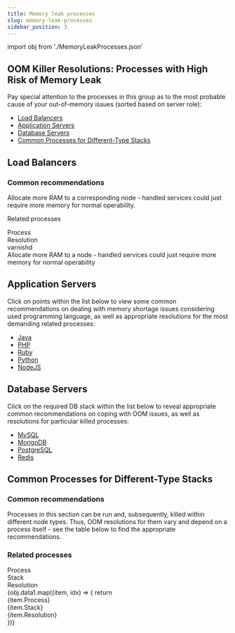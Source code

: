 ```yaml
---
title: Memory leak processes
slug: memory-leak-processes
sidebar_position: 3
---
```


import obj from './MemoryLeakProcesses.json'

## OOM Killer Resolutions: Processes with High Risk of Memory Leak

Pay special attention to the processes in this group as to the most probable cause of your out-of-memory issues (sorted based on server role):

- [Load Balancers](/docs/ApplicationSetting/OOM%20Killer%20Troubleshooting/Memory%20Leak%20Processes#load-balancers)
- [Application Servers](/docs/ApplicationSetting/OOM%20Killer%20Troubleshooting/Memory%20Leak%20Processes#application-servers)
- [Database Servers](/docs/ApplicationSetting/OOM%20Killer%20Troubleshooting/Memory%20Leak%20Processes#database-servers)
- [Common Processes for Different-Type Stacks](/docs/ApplicationSetting/OOM%20Killer%20Troubleshooting/Memory%20Leak%20Processes#common-processes-for-different-type-stacks)

## Load Balancers

### Common recommendations

Allocate more RAM to a corresponding node - handled services could just require more memory for normal operability.

Related processes

<div style={{
        width: '100%',
        margin: '0 0 5rem 0',
        borderRadius: '7px',
        overflow: 'hidden',
    }} >
    <div>
        <div style={{
            width: '100%',
            height: 'auto',
            border: '1px solid var(--ifm-toc-border-color)',
            display: 'grid', 
            fontWeight: '500',
            color: 'var(--table-color-primary)',
            background: 'var(--table-bg-primary-t2)', 
            gridTemplateColumns: '0.3fr 1fr',
            overflow: 'hidden',
        }}>
            <div style={{
                display: 'flex', 
                alignItems: 'center', 
                justifyContent: 'center',
                padding: '20px',
                wordBreak: 'break-all',
                borderRight: '1px solid var(--ifm-toc-border-color)',
            }}>
                Process
            </div>
            <div style={{
                display: 'flex', 
                alignItems: 'center', 
                justifyContent: 'center',
                padding: '20px',
                borderRight: '1px solid var(--ifm-toc-border-color)',
                wordBreak: 'break-all'
            }}>
               Resolution
            </div>
        </div>
         <div  style={{
            width: '100%',
            height: 'auto',
            border: '1px solid var(--ifm-toc-border-color)',
            display: 'grid', 
          gridTemplateColumns: '0.3fr 1fr',
            fontWeight: '400',
        }}>
            <div style={{
                padding: '20px',
                borderRight: '1px solid var(--ifm-toc-border-color)',
                background: 'var(--table-bg-primary-t1)',
                display: 'flex', 
                alignItems: 'center', 
                justifyContent: 'flex-start',
                wordBreak: 'break-all',
                padding: '20px',
            }}>varnishd
            </div>
            <div style={{
                padding: '20px',
                wordBreak: 'break-all'
            }}>Allocate more RAM to a node - handled services could just require more memory for normal operability
            </div>
        </div> 
    </div> 
</div>

## Application Servers

Click on points within the list below to view some common recommendations on dealing with memory shortage issues considering used programming language, as well as appropriate resolutions for the most demanding related processes:

- <u>Java</u>
- <u>PHP</u>
- <u>Ruby</u>
- <u>Python</u>
- <u>NodeJS</u>

## Database Servers

Click on the required DB stack within the list below to reveal appropriate common recommendations on coping with OOM issues, as well as resolutions for particular killed processes:

- <u>MySQL</u>
- <u>MongoDB</u>
- <u>PostgreSQL</u>
- <u>Redis</u>

## Common Processes for Different-Type Stacks

### Common recommendations

Processes in this section can be run and, subsequently, killed within different node types. Thus, OOM resolutions for them vary and depend on a process itself - see the table below to find the appropriate recommendations.

### Related processes

<div style={{
        width: '100%',
        margin: '0 0 5rem 0',
        borderRadius: '7px',
        overflow: 'hidden',
    }} >
    <div>
        <div style={{
            width: '100%',
            height: 'auto',
            border: '1px solid var(--ifm-toc-border-color)',
            display: 'grid', 
            fontWeight: '500',
            color: 'var(--table-color-primary)',
            background: 'var(--table-bg-primary-t2)', 
            gridTemplateColumns: '0.3fr 0.3fr 1fr',
            overflow: 'hidden',
        }}>
            <div style={{
                display: 'flex', 
                alignItems: 'center', 
                justifyContent: 'center',
                padding: '20px',
                wordBreak: 'break-all',
                borderRight: '1px solid var(--ifm-toc-border-color)',
            }}>
                Process
            </div>
            <div style={{
                display: 'flex', 
                alignItems: 'center', 
                justifyContent: 'center',
                padding: '20px',
                borderRight: '1px solid var(--ifm-toc-border-color)',
                wordBreak: 'break-all'
            }}>
               Stack
            </div>
            <div style={{
                display: 'flex', 
                alignItems: 'center', 
                justifyContent: 'center',
                padding: '20px',
                borderRight: '1px solid var(--ifm-toc-border-color)',
                wordBreak: 'break-all'
            }}>
               Resolution
            </div>
        </div>
        {obj.data1.map((item, idx) => {
            return <div key={idx}  style={{
            width: '100%',
            height: 'auto',
            border: '1px solid var(--ifm-toc-border-color)',
            display: 'grid', 
          gridTemplateColumns: '0.3fr 0.3fr 1fr',
            fontWeight: '400',
        }}>
            <div style={{
                padding: '20px',
                borderRight: '1px solid var(--ifm-toc-border-color)',
                background: 'var(--table-bg-primary-t1)',
                display: 'flex', 
                alignItems: 'center', 
                justifyContent: 'flex-start',
                wordBreak: 'break-all',
                padding: '20px',
            }}>{item.Process}
            </div>
            <div style={{
                padding: '20px',
                wordBreak: 'break-all'
            }}>{item.Stack}
            </div>
            <div style={{
                padding: '20px',
                wordBreak: 'break-all'
            }}>{item.Resolution}
            </div>
        </div> 
        })}
    </div> 
</div>
